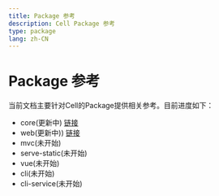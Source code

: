 ```yaml
---
title: Package 参考
description: Cell Package 参考
type: package
lang: zh-CN
---
```


# Package 参考

当前文档主要针对Cell的Package提供相关参考。目前进度如下：

- core(更新中) [链接](package/core.md)
- web(更新中)) [链接](package/web.md)
- mvc(未开始)
- serve-static(未开始)
- vue(未开始)
- cli(未开始)
- cli-service(未开始)

